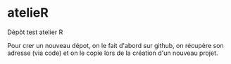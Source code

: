 # atelieR
Dépôt test atelier R

Pour crer un nouveau dépot, on le fait d'abord sur github, on récupère  son adresse (via code) et on le copie lors de la création d'un nouveau projet.